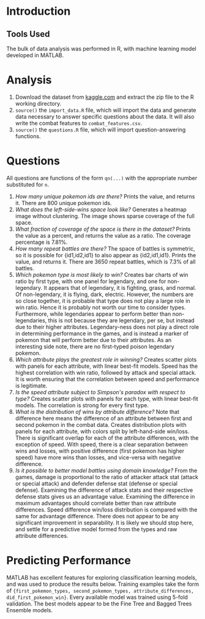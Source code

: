 # Introduction
## Tools Used
The bulk of data analysis was performed in R, with machine learning model developed in MATLAB.

# Analysis
1. Download the dataset from [kaggle.com](https://www.kaggle.com/terminus7/pokemon-challenge/version/1) and extract the zip file to the R working directory.
2. `source()` the `import_data.R` file, which will import the data and generate data necessary to answer specific questions about the data. It will also write the combat features to `combat_features.csv`.
3. `source()` the `questions.R` file, which will import question-answering functions.

# Questions
All questions are functions of the form `qn(...)` with the appropriate number substituted for `n`.
1. _How many unique pokemon ids are there?_
    Prints the value, and returns it. There are 800 unique pokemon ids.
2. _What does the left-side-wins space look like?_
    Generates a heatmap image without clustering. The image shows sparse coverage of the full space.
3. _What fraction of coverage of the space is there in the dataset?_
    Prints the value as a percent, and returns the value as a ratio. The coverage percentage is 7.81%.
4. _How many repeat battles are there?_
    The space of battles is symmetric, so it is possible for {id1,id2,id1} to also appear as {id2,id1,id1}. Prints the value, and returns it. There are 3650 repeat battles, which is 7.3% of all battles.
5. _Which pokemon type is most likely to win?_
    Creates bar charts of win ratio by first type, with one panel for legendary, and one for non-legendary. It appears that of legendary, it is fighting, grass, and normal. Of non-legendary, it is flying, dark, electric. However, the numbers are so close together, it is probable that type does not play a large role in win ratio. Hence it is probably not worth our time to consider types. Furthermore, while legendaries appear to perform better than non-legendaries, this is not because they are legendary, per se, but instead due to their higher attributes. Legendary-ness does not play a direct role in determining performance in the games, and is instead a marker of pokemon that will perform better due to their attributes. As an interesting side note, there are no first-typed poison legendary pokemon.
6. _Which attribute plays the greatest role in winning?_
    Creates scatter plots with panels for each attribute, with linear best-fit models. Speed has the highest correlation with win ratio, followed by attack and special attack. It is worth ensuring that the correlation between speed and performance is legitimate.
7. _Is the speed attribute subject to Simpson's paradox with respect to type?_
    Creates scatter plots with panels for each type, with linear best-fit models. The correlation is strong for every first type.
8. _What is the distribution of wins by attribute difference?_
    Note that difference here means the difference of an attribute between first and second pokemon in the combat data. Creates distribution plots with panels for each attribute, with colors split by left-hand-side win/loss. There is significant overlap for each of the attribute differences, with the exception of speed. With speed, there is a clear separation between wins and losses, with positive difference (first pokemon has higher speed) have more wins than losses, and vice-versa with negative difference.
9. _Is it possible to better model battles using domain knowledge?_
    From the games, damage is proportional to the ratio of attacker attack stat (attack or special attack) and defender defense stat (defense or special defense). Examining the difference of attack stats and their respective defense stats gives us an advantage value. Examining the difference in maximum advantages should correlate better than raw attribute differences. Speed difference win/loss distribution is compared with the same for advantage difference. There does not appear to be any significant improvement in separability. It is likely we should stop here, and settle for a predictive model formed from the types and raw attribute differences.

# Predicting Performance
MATLAB has excellent features for exploring classification learning models, and was used to produce the results below. Training examples take the form of `{first_pokemon_types, second_pokemon_types, attribute_differences, did_first_pokemon_win}`. Every available model was trained using 5-fold validation. The best models appear to be the Fine Tree and Bagged Trees Ensemble models.